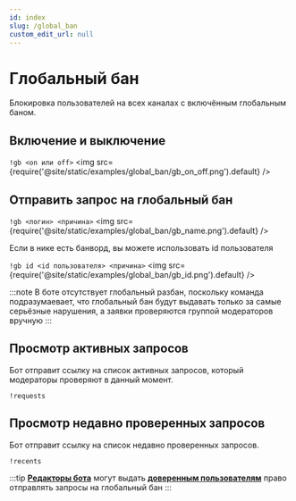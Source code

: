 ```yaml
---
id: index
slug: /global_ban
custom_edit_url: null
---
```


# Глобальный бан
Блокировка пользователей на всех каналах с включённым глобальным баном.

## Включение и выключение
`!gb <on или off>`
<img src={require('@site/static/examples/global_ban/gb_on_off.png').default} />

## Отправить запрос на глобальный бан

`!gb <логин> <причина>`
<img src={require('@site/static/examples/global_ban/gb_name.png').default} />
<p></p>

Если в нике есть банворд, вы можете использовать id пользователя

`!gb id <id пользователя> <причина>`
<img src={require('@site/static/examples/global_ban/gb_id.png').default} />
<p></p>

:::note
В боте отсутствует глобальный разбан, поскольку команда подразумаевает, что глобальный бан будут выдавать только за самые серьёзные нарушения, а заявки проверяются группой модераторов вручную
:::

## Просмотр активных запросов
Бот отправит ссылку на список активных запросов, который модераторы проверяют в данный момент.

`!requests`

## Просмотр недавно проверенных запросов
Бот отправит ссылку на список недавно проверенных запросов.

`!recents`

:::tip
**[Редакторы бота](../editors.md)** могут выдать **[доверенным пользователям](../trusted-users.md)** право отправлять запросы на глобальный бан
:::